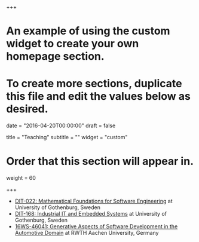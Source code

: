 +++
# An example of using the custom widget to create your own homepage section.
# To create more sections, duplicate this file and edit the values below as desired.

date = "2016-04-20T00:00:00"
draft = false

title = "Teaching"
subtitle = ""
widget = "custom"

# Order that this section will appear in.
weight = 60

+++

- [DIT-022: Mathematical Foundations for Software Engineering](https://gul.gu.se/public/courseId/79996/publicPage.do?item=37318112) at University of Gothenburg, Sweden
- [DIT-168: Industrial IT and Embedded Systems](https://gul.gu.se/courseId/77516/content.do?id=35178364) at University of Gothenburg, Sweden
- [16WS-46041: Generative Aspects of Software Development in the Automotive Domain](http://www.se-rwth.de/teaching/ws1617/automotivegse/) at RWTH Aachen University, Germany
